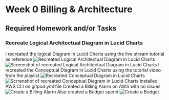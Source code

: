 # Week 0 Billing & Architecture
## Required Homework and/or Tasks
### Recreate Logical Architectual Diagram in Lucid Charts
I recreated the logical Diagram in Lucid Charts using the live stream tutorial as reference
![Recreated Logical Architectual Diagram in Lucid Charts ](https://lucid.app/lucidchart/2477f41a-469c-495c-a176-91cd01db484a/edit?viewport_loc=-206%2C28%2C2220%2C1022%2C0_0&invitationId=inv_671d3f6d-193b-4c6c-878c-4c49873af99b)
![Screenshot of recreated Logical Architectual Diagram in Lucid Charts]()
I recreated the Conceptual Diagram in Lucid Charts using the tutorial video from the playlist
![Recreated Conceptual Diagram in Lucid Charts]()
![Scrrenshot of recreated Conceptual Diagram in Lucid Charts]()
Installed AWS CLI on gitpod.yml file
Created a Billing Alarm on AWS with no issues
![Create a Billing Alarm]()
Also created a Budget spend
![Create a Budget]()
